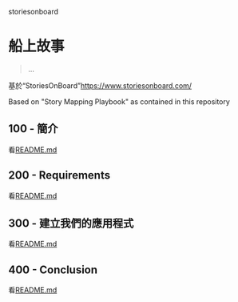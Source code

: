 storiesonboard

# 船上故事

> ...

基於“StoriesOnBoard”<https://www.storiesonboard.com/>

Based on "Story Mapping Playbook" as contained in this repository

## 100 - 簡介

看[README.md](./100/README.md)

## 200 - Requirements

看[README.md](./200/README.md)

## 300 - 建立我們的應用程式

看[README.md](./300/README.md)

## 400 - Conclusion

看[README.md](./400/README.md)
